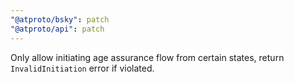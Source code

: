```yaml
---
"@atproto/bsky": patch
"@atproto/api": patch
---
```


Only allow initiating age assurance flow from certain states, return `InvalidInitiation` error if violated.

